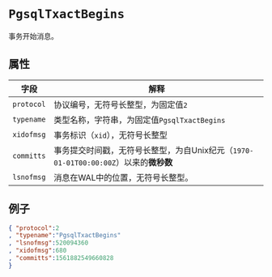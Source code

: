 # ```PgsqlTxactBegins```

事务开始消息。

## 属性

字段 | 解释
----|----
```protocol``` | 协议编号，无符号长整型，为固定值```2```
```typename``` | 类型名称，字符串，为固定值```PgsqlTxactBegins```
```xidofmsg``` | 事务标识（```xid```），无符号长整型
```committs``` | 事务提交时间戳，无符号长整型，为自Unix纪元（```1970-01-01T00:00:00Z```）以来的**微秒数**
```lsnofmsg``` | 消息在WAL中的位置，无符号长整型。

## 例子

```json
{ "protocol":2
, "typename":"PgsqlTxactBegins"
, "lsnofmsg":520094360
, "xidofmsg":680
, "committs":1561882549660828
}
```


